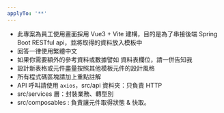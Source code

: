```yaml
---
applyTo: '**'
---
```

* 此專案為員工使用畫面採用 Vue3 + Vite 建構，目的是為了串接後端 Spring Boot RESTful api，並將取得的資料放入模板中
* 回答一律使用繁體中文
* 如果你需要額外的參考資料或數據譬如 資料表欄位，請一併告知我
* 設計新表格或元件盡量按照其他模板元件的設計風格
* 所有程式碼區塊請加上重點註解
* API 呼叫請使用 `axios`，src/api 資料夾：只負責 HTTP
* src/services 層：封裝業務、轉型別
* src/composables : 負責讓元件取得狀態 & 快取。
